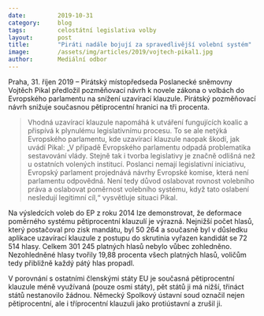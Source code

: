 ```yaml
---
date:         2019-10-31
category:     blog
tags:         celostátní legislativa volby
layout:       post
title:        "Piráti nadále bojují za spravedlivější volební systém"
image:        /assets/img/articles/2019/vojtech-pikal1.jpg
author:       Mediální odbor
---
```



Praha, 31. říjen 2019 – Pirátský místopředseda Poslanecké sněmovny Vojtěch Pikal předložil pozměňovací návrh k novele zákona o volbách do Evropského parlamentu na snížení uzavírací klauzule. Pirátský pozměňovací návrh snižuje současnou pětiprocentní hranici na tři procenta. 

> Vhodná uzavírací klauzule napomáhá k utváření fungujících koalic a přispívá k plynulému legislativnímu procesu. To se ale netýká Evropského parlamentu, kde uzavírací klauzule naopak škodí, jak uvádí Pikal: „V případě Evropského parlamentu odpadá problematika sestavování vlády. Stejně tak i tvorba legislativy je značně odlišná než u ostatních volených institucí. Poslanci nemají legislativní iniciativu, Evropský parlament projednává návrhy Evropské komise, která není parlamentu odpovědná. Není tedy důvod oslabovat rovnost volebního práva a oslabovat poměrnost volebního systému, když tato oslabení nesledují legitimní cíl,“ vysvětluje situaci Pikal.

Na výsledcích voleb do EP z roku 2014 lze demonstrovat, že deformace poměrného systému pětiprocentní klauzulí je výrazná. Nejnižší počet hlasů, který postačoval pro zisk mandátu, byl 50 264 a současně byl v důsledku aplikace uzavírací klauzule z postupu do skrutinia vyřazen kandidát se 72 514 hlasy. Celkem 301 245 platných hlasů nebylo vůbec zohledněno. Nezohledněné hlasy tvořily 19,88 procenta všech platných hlasů, voličům tedy přibližně každý pátý hlas propadl.

V porovnání s ostatními členskými státy EU je současná pětiprocentní klauzule méně využívaná (pouze osmi státy), pět států ji má nižší, třináct států nestanovilo žádnou. Německý Spolkový ústavní soud označil nejen pětiprocentní, ale i tříprocentní klauzuli jako protiústavní a zrušil ji.
